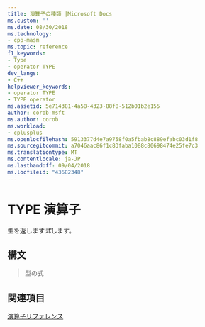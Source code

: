 ```yaml
---
title: 演算子の種類 |Microsoft Docs
ms.custom: ''
ms.date: 08/30/2018
ms.technology:
- cpp-masm
ms.topic: reference
f1_keywords:
- Type
- operator TYPE
dev_langs:
- C++
helpviewer_keywords:
- operator TYPE
- TYPE operator
ms.assetid: 5e714381-4a58-4323-88f8-512b01b2e155
author: corob-msft
ms.author: corob
ms.workload:
- cplusplus
ms.openlocfilehash: 5913377d4e7a9758f0a5fbab8c889efabc03d1f8
ms.sourcegitcommit: a7046aac86f1c83faba1088c80698474e25fe7c3
ms.translationtype: MT
ms.contentlocale: ja-JP
ms.lasthandoff: 09/04/2018
ms.locfileid: "43682348"
---
```

# <a name="operator-type"></a>TYPE 演算子

型を返します*式*します。

## <a name="syntax"></a>構文

> 型の式

## <a name="see-also"></a>関連項目

[演算子リファレンス](../../assembler/masm/operators-reference.md)<br/>